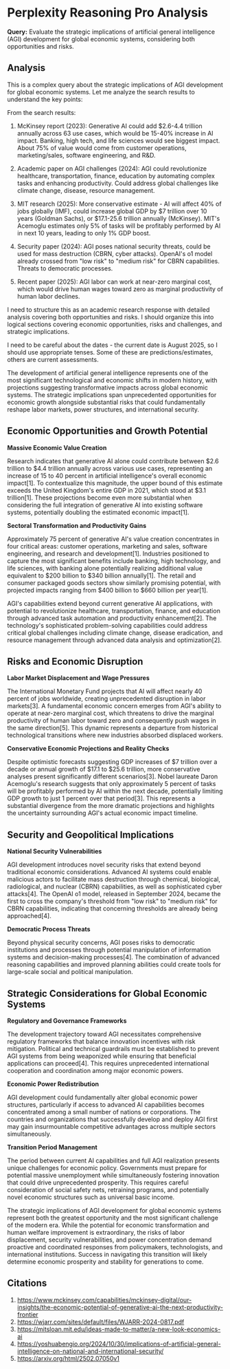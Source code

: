 # Perplexity Reasoning Pro Analysis

**Query:** Evaluate the strategic implications of artificial general intelligence (AGI) development for global economic systems, considering both opportunities and risks.

## Analysis

<think>
This is a complex query about the strategic implications of AGI development for global economic systems. Let me analyze the search results to understand the key points:

From the search results:

1. McKinsey report (2023): Generative AI could add $2.6-4.4 trillion annually across 63 use cases, which would be 15-40% increase in AI impact. Banking, high tech, and life sciences would see biggest impact. About 75% of value would come from customer operations, marketing/sales, software engineering, and R&D.

2. Academic paper on AGI challenges (2024): AGI could revolutionize healthcare, transportation, finance, education by automating complex tasks and enhancing productivity. Could address global challenges like climate change, disease, resource management.

3. MIT research (2025): More conservative estimate - AI will affect 40% of jobs globally (IMF), could increase global GDP by $7 trillion over 10 years (Goldman Sachs), or $17.1-25.6 trillion annually (McKinsey). MIT's Acemoglu estimates only 5% of tasks will be profitably performed by AI in next 10 years, leading to only 1% GDP boost.

4. Security paper (2024): AGI poses national security threats, could be used for mass destruction (CBRN, cyber attacks). OpenAI's o1 model already crossed from "low risk" to "medium risk" for CBRN capabilities. Threats to democratic processes.

5. Recent paper (2025): AGI labor can work at near-zero marginal cost, which would drive human wages toward zero as marginal productivity of human labor declines.

I need to structure this as an academic research response with detailed analysis covering both opportunities and risks. I should organize this into logical sections covering economic opportunities, risks and challenges, and strategic implications.

I need to be careful about the dates - the current date is August 2025, so I should use appropriate tenses. Some of these are predictions/estimates, others are current assessments.
</think>

The development of artificial general intelligence represents one of the most significant technological and economic shifts in modern history, with projections suggesting transformative impacts across global economic systems. The strategic implications span unprecedented opportunities for economic growth alongside substantial risks that could fundamentally reshape labor markets, power structures, and international security.

## Economic Opportunities and Growth Potential

**Massive Economic Value Creation**

Research indicates that generative AI alone could contribute between $2.6 trillion to $4.4 trillion annually across various use cases, representing an increase of 15 to 40 percent in artificial intelligence's overall economic impact[1]. To contextualize this magnitude, the upper bound of this estimate exceeds the United Kingdom's entire GDP in 2021, which stood at $3.1 trillion[1]. These projections become even more substantial when considering the full integration of generative AI into existing software systems, potentially doubling the estimated economic impact[1].

**Sectoral Transformation and Productivity Gains**

Approximately 75 percent of generative AI's value creation concentrates in four critical areas: customer operations, marketing and sales, software engineering, and research and development[1]. Industries positioned to capture the most significant benefits include banking, high technology, and life sciences, with banking alone potentially realizing additional value equivalent to $200 billion to $340 billion annually[1]. The retail and consumer packaged goods sectors show similarly promising potential, with projected impacts ranging from $400 billion to $660 billion per year[1].

AGI's capabilities extend beyond current generative AI applications, with potential to revolutionize healthcare, transportation, finance, and education through advanced task automation and productivity enhancement[2]. The technology's sophisticated problem-solving capabilities could address critical global challenges including climate change, disease eradication, and resource management through advanced data analysis and optimization[2].

## Risks and Economic Disruption

**Labor Market Displacement and Wage Pressures**

The International Monetary Fund projects that AI will affect nearly 40 percent of jobs worldwide, creating unprecedented disruption in labor markets[3]. A fundamental economic concern emerges from AGI's ability to operate at near-zero marginal cost, which threatens to drive the marginal productivity of human labor toward zero and consequently push wages in the same direction[5]. This dynamic represents a departure from historical technological transitions where new industries absorbed displaced workers.

**Conservative Economic Projections and Reality Checks**

Despite optimistic forecasts suggesting GDP increases of $7 trillion over a decade or annual growth of $17.1 to $25.6 trillion, more conservative analyses present significantly different scenarios[3]. Nobel laureate Daron Acemoglu's research suggests that only approximately 5 percent of tasks will be profitably performed by AI within the next decade, potentially limiting GDP growth to just 1 percent over that period[3]. This represents a substantial divergence from the more dramatic projections and highlights the uncertainty surrounding AGI's actual economic impact timeline.

## Security and Geopolitical Implications

**National Security Vulnerabilities**

AGI development introduces novel security risks that extend beyond traditional economic considerations. Advanced AI systems could enable malicious actors to facilitate mass destruction through chemical, biological, radiological, and nuclear (CBRN) capabilities, as well as sophisticated cyber attacks[4]. The OpenAI o1 model, released in September 2024, became the first to cross the company's threshold from "low risk" to "medium risk" for CBRN capabilities, indicating that concerning thresholds are already being approached[4].

**Democratic Process Threats**

Beyond physical security concerns, AGI poses risks to democratic institutions and processes through potential manipulation of information systems and decision-making processes[4]. The combination of advanced reasoning capabilities and improved planning abilities could create tools for large-scale social and political manipulation.

## Strategic Considerations for Global Economic Systems

**Regulatory and Governance Frameworks**

The development trajectory toward AGI necessitates comprehensive regulatory frameworks that balance innovation incentives with risk mitigation. Political and technical guardrails must be established to prevent AGI systems from being weaponized while ensuring that beneficial applications can proceed[4]. This requires unprecedented international cooperation and coordination among major economic powers.

**Economic Power Redistribution**

AGI development could fundamentally alter global economic power structures, particularly if access to advanced AI capabilities becomes concentrated among a small number of nations or corporations. The countries and organizations that successfully develop and deploy AGI first may gain insurmountable competitive advantages across multiple sectors simultaneously.

**Transition Period Management**

The period between current AI capabilities and full AGI realization presents unique challenges for economic policy. Governments must prepare for potential massive unemployment while simultaneously fostering innovation that could drive unprecedented prosperity. This requires careful consideration of social safety nets, retraining programs, and potentially novel economic structures such as universal basic income.

The strategic implications of AGI development for global economic systems represent both the greatest opportunity and the most significant challenge of the modern era. While the potential for economic transformation and human welfare improvement is extraordinary, the risks of labor displacement, security vulnerabilities, and power concentration demand proactive and coordinated responses from policymakers, technologists, and international institutions. Success in navigating this transition will likely determine economic prosperity and stability for generations to come.

## Citations

1. https://www.mckinsey.com/capabilities/mckinsey-digital/our-insights/the-economic-potential-of-generative-ai-the-next-productivity-frontier
2. https://wjarr.com/sites/default/files/WJARR-2024-0817.pdf
3. https://mitsloan.mit.edu/ideas-made-to-matter/a-new-look-economics-ai
4. https://yoshuabengio.org/2024/10/30/implications-of-artificial-general-intelligence-on-national-and-international-security/
5. https://arxiv.org/html/2502.07050v1
